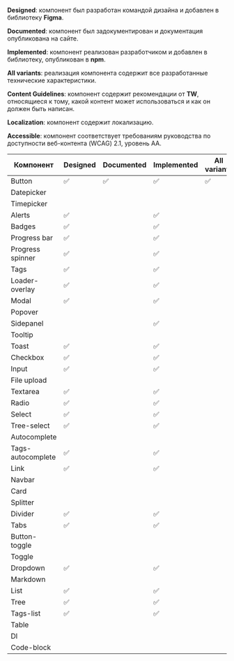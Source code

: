 
**Designed**: компонент был разработан командой дизайна и добавлен в библиотеку **Figma**.

**Documented**: компонент был задокументирован и документация опубликована на сайте.

**Implemented**: компонент реализован разработчиком и добавлен в библиотеку, опубликован в **npm**.

**All variants**: реализация компонента содержит все разработанные технические характеристики.

**Content Guidelines**: компонент содержит рекомендации от **TW**, относящиеся к тому, какой контент может использоваться и как он должен быть написан.

**Localization**: компонент содержит локализацию.

**Accessible**: компонент соответствует требованиям руководства по доступности веб-контента (WCAG) 2.1, уровень AA.


| Компонент         | Designed | Documented | Implemented | All variants | Content | Localization | Accessible |
|-------------------|----------|------------|-------------|--------------|---------|--------------|------------|
| Button            | ✅        | ✅          | ✅           | ✅            | ✅       |              | ✅          |
| Datepicker        |          |            |             |              |         |              |            |
| Timepicker        |          |            |             |              |         |              |            |
| Alerts            | ✅        |            | ✅           |              |         |              |            |
| Badges            | ✅        |            | ✅           |              |         |              |            |
| Progress bar      | ✅        |            | ✅           |              |         |              |            |
| Progress spinner  | ✅        |            | ✅           |              |         |              |            |
| Tags              | ✅        |            | ✅           |              |         |              |            |
| Loader-overlay    | ✅        |            | ✅           |              |         |              |            |
| Modal             | ✅        |            | ✅           |              |         |              |            |
| Popover           |          |            |             |              |         |              |            |
| Sidepanel         |          |            | ✅           |              |         |              |            |
| Tooltip           |          |            |             |              |         |              |            |
| Toast             | ✅        |            | ✅           |              |         |              |            |
| Checkbox          | ✅        |            | ✅           |              |         |              |            |
| Input             | ✅        |            | ✅           |              |         |              |            |
| File upload       |          |            |             |              |         |              |            |
| Textarea          | ✅        |            | ✅           |              |         |              |            |
| Radio             | ✅        |            | ✅           |              |         |              |            |
| Select            | ✅        |            | ✅           |              |         |              |            |
| Tree-select       | ✅        |            | ✅           |              |         |              |            |
| Autocomplete      |          |            |             |              |         |              |            |
| Tags-autocomplete | ✅        |            | ✅           |              |         |              |            |
| Link              | ✅        |            | ✅           |              |         |              |            |
| Navbar            |          |            |             |              |         |              |            |
| Card              |          |            |             |              |         |              |            |
| Splitter          |          |            |             |              |         |              |            |
| Divider           | ✅        |            | ✅           |              |         |              |            |
| Tabs              | ✅        |            | ✅           |              |         |              |            |
| Button-toggle     |          |            |             |              |         |              |            |
| Toggle            |          |            |             |              |         |              |            |
| Dropdown          | ✅        |            | ✅           |              |         |              |            |
| Markdown          |          |            |             |              |         |              |            |
| List              | ✅        |            | ✅           |              |         |              |            |
| Tree              | ✅        |            | ✅           |              |         |              |            |
| Tags-list         | ✅        |            | ✅           |              |         |              |            |
| Table             |          |            |             |              |         |              |            |
| Dl                |          |            |             |              |         |              |            |
| Code-block        |          |            |             |              |         |              |            |

